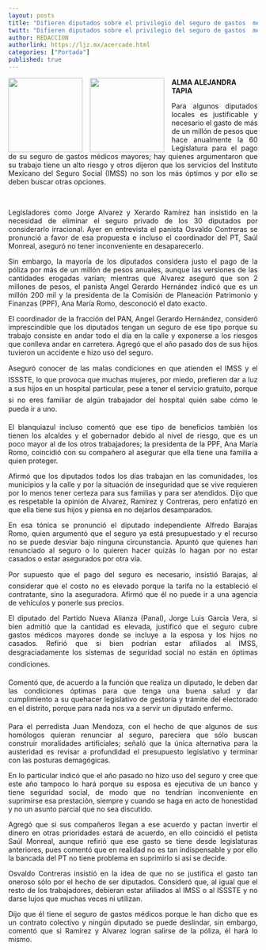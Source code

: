 ```yaml
---
layout: posts
title: "Difieren diputados sobre el privilegio del seguro de gastos  médicos mayores"
twitt: "Difieren diputados sobre el privilegio del seguro de gastos  médicos mayores"
author: REDACCION
authorlink: https://ljz.mx/acercade.html
categories: ["Portada"]
published: true
---
```

<div>
  <strong><a href="index.php?option=com_content&view=article&id=15092:difieren-diputados-sobre-el-privilegio-del-seguro-de-gastos-medicos-mayores&catid=64:politica&Itemid=112"><img src="images/stories/fotos_marzo/p3 foto 1-1.jpg" border="0" width="150" style="float: left;" /></a><a href="index.php?option=com_content&view=article&id=15092:difieren-diputados-sobre-el-privilegio-del-seguro-de-gastos-medicos-mayores&catid=64:politica&Itemid=112"><img src="images/stories/fotos_marzo/p3 foto 1-2.jpg" border="0" width="150" style="float: left; margin-left: 15px; margin-right: 15px;" /></a></strong><strong>ALMA ALEJANDRA TAPIA</strong>
</div>



<p style="text-align: justify;">
  Para algunos diputados locales es justificable y necesario el gasto de más de un millón de pesos que hace anualmente la 60 Legislatura para el pago de su seguro de gastos médicos mayores; hay quienes argumentaron que su trabajo tiene un alto riesgo y otros dijeron que los servicios del Instituto Mexicano del Seguro Social (IMSS) no son los más óptimos y por ello se deben buscar otras opciones.
</p>

 

<p style="text-align: justify;">
  Legisladores como Jorge Alvarez y Xerardo Ramírez han insistido en la necesidad de eliminar el seguro privado de los 30 diputados por considerarlo irracional. Ayer en entrevista el panista Osvaldo Contreras se pronunció a favor de esa propuesta e incluso el coordinador del PT, Saúl Monreal, aseguró no tener inconveniente en desaparecerlo.
</p>

<p style="text-align: justify;">
  Sin embargo, la mayoría de los diputados considera justo el pago de la póliza por más de un millón de pesos anuales, aunque las versiones de las cantidades erogadas varían; mientras que Alvarez aseguró que son 2 millones de pesos, el panista Angel Gerardo Hernández indicó que es un millón 200 mil y la presidenta de la Comisión de Planeación Patrimonio y Finanzas (PPF), Ana María Romo, desconoció el dato exacto.
</p>

<p style="text-align: justify;">
  El coordinador de la fracción del PAN, Angel Gerardo Hernández, consideró imprescindible que los diputados tengan un seguro de ese tipo porque su trabajo consiste en andar todo el día en la calle y exponerse a los riesgos que conlleva andar en carretera. Agregó que el año pasado dos de sus hijos tuvieron un accidente e hizo uso del seguro.
</p>

<p style="text-align: justify;">
  Aseguró conocer de las malas condiciones en que atienden el IMSS y el ISSSTE, lo que provoca que muchas mujeres, por miedo, prefieren dar a luz a sus hijos en un hospital particular, pese a tener el servicio gratuito, porque si no eres familiar de algún trabajador del hospital quién sabe cómo le pueda ir a uno.
</p>

<p style="text-align: justify;">
  El blanquiazul incluso comentó que ese tipo de beneficios también los tienen los alcaldes y el gobernador debido al nivel de riesgo, que es un poco mayor al de los otros trabajadores; la presidenta de la PPF, Ana María Romo, coincidió con su compañero al asegurar que ella tiene una familia a quien proteger.
</p>

<p style="text-align: justify;">
  Afirmó que los diputados todos los días trabajan en las comunidades, los municipios y la calle y por la situación de inseguridad que se vive requieren por lo menos tener certeza para sus familias y para ser atendidos. Dijo que es respetable la opinión de Alvarez, Ramírez y Contreras, pero enfatizó en que ella tiene sus hijos y piensa en no dejarlos desamparados.
</p>

<p style="text-align: justify;">
  En esa tónica se pronunció el diputado independiente Alfredo Barajas Romo, quien argumentó que el seguro ya está presupuestado y el recurso no se puede desviar bajo ninguna circunstancia. Apuntó que quienes han renunciado al seguro o lo quieren hacer quizás lo hagan por no estar casados o estar asegurados por otra vía.
</p>

<p style="text-align: justify;">
  Por supuesto que el pago del seguro es necesario, insistió Barajas, al considerar que el costo no es elevado porque la tarifa no la estableció el contratante, sino la aseguradora. Afirmó que él no puede ir a una agencia de vehículos y ponerle sus precios.
</p>

<p style="text-align: justify;">
  El diputado del Partido Nueva Alianza (Panal), Jorge Luis García Vera, si bien admitió que la cantidad es elevada, justificó que el seguro cubre gastos médicos mayores donde se incluye a la esposa y los hijos no casados. Refirió que si bien podrían estar afiliados al IMSS, desgraciadamente los sistemas de seguridad social no están en óptimas condiciones.
</p>

<p style="text-align: justify;">
  Comentó que, de acuerdo a la función que realiza un diputado, le deben dar las condiciones óptimas para que tenga una buena salud y dar cumplimiento a su quehacer legislativo de gestoría y trámite del electorado en el distrito, porque para nada nos va a servir un diputado enfermo.
</p>

<p style="text-align: justify;">
  Para el perredista Juan Mendoza, con el hecho de que algunos de sus homólogos quieran renunciar al seguro, pareciera que sólo buscan construir moralidades artificiales; señaló que la única alternativa para la austeridad es revisar a profundidad el presupuesto legislativo y terminar con las posturas demagógicas.
</p>

<p style="text-align: justify;">
  En lo particular indicó que el año pasado no hizo uso del seguro y cree que este año tampoco lo hará porque su esposa es ejecutiva de un banco y tiene seguridad social, de modo que no tendrían inconveniente en suprimirse esa prestación, siempre y cuando se haga en acto de honestidad y no un asunto parcial que no sea discutido.
</p>

<p style="text-align: justify;">
  Agregó que si sus compañeros llegan a ese acuerdo y pactan invertir el dinero en otras prioridades estará de acuerdo, en ello coincidió el petista Saúl Monreal, aunque refirió que ese gasto se tiene desde legislaturas anteriores, pues comentó que en realidad no es tan indispensable y por ello la bancada del PT no tiene problema en suprimirlo si así se decide.
</p>

<p style="text-align: justify;">
  Osvaldo Contreras insistió en la idea de que no se justifica el gasto tan oneroso sólo por el hecho de ser diputados. Consideró que, al igual que el resto de los trabajadores, debieran estar afiliados al IMSS o al ISSSTE y no darse lujos que muchas veces ni utilizan.
</p>

<p style="text-align: justify;">
  Dijo que él tiene el seguro de gastos médicos porque le han dicho que es un contrato colectivo y ningún diputado se puede deslindar, sin embargo, comentó que si Ramírez y Alvarez logran salirse de la póliza, él hará lo mismo.
</p>
